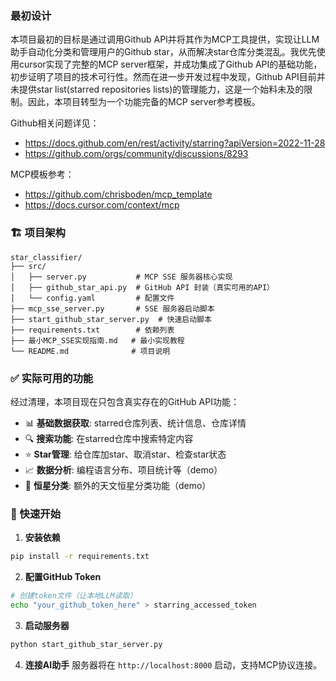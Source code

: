 ### 最初设计

本项目最初的目标是通过调用Github API并将其作为MCP工具提供，实现让LLM助手自动化分类和管理用户的Github star，从而解决star仓库分类混乱。我优先使用cursor实现了完整的MCP server框架，并成功集成了Github API的基础功能，初步证明了项目的技术可行性。然而在进一步开发过程中发现，Github API目前并未提供star list(starred repositories lists)的管理能力，这是一个始料未及的限制。因此，本项目转型为一个功能完备的MCP server参考模板。

Github相关问题详见：
- https://docs.github.com/en/rest/activity/starring?apiVersion=2022-11-28
- https://github.com/orgs/community/discussions/8293

MCP模板参考：
- https://github.com/chrisboden/mcp_template
- https://docs.cursor.com/context/mcp


### 🏗️ 项目架构

```
star_classifier/
├── src/
│   ├── server.py           # MCP SSE 服务器核心实现
│   ├── github_star_api.py  # GitHub API 封装（真实可用的API）
│   └── config.yaml         # 配置文件
├── mcp_sse_server.py       # SSE 服务器启动脚本  
├── start_github_star_server.py  # 快速启动脚本
├── requirements.txt        # 依赖列表
├── 最小MCP_SSE实现指南.md   # 最小实现教程
└── README.md              # 项目说明
```

### ✅ 实际可用的功能

经过清理，本项目现在只包含真实存在的GitHub API功能：

- 📊 **基础数据获取**: starred仓库列表、统计信息、仓库详情
- 🔍 **搜索功能**: 在starred仓库中搜索特定内容
- ⭐ **Star管理**: 给仓库加star、取消star、检查star状态
- 📈 **数据分析**: 编程语言分布、项目统计等（demo）
- 🌟 **恒星分类**: 额外的天文恒星分类功能（demo）

### 🚀 快速开始

1. **安装依赖**
```bash
pip install -r requirements.txt
```

2. **配置GitHub Token**
```bash
# 创建token文件（让本地LLM读取）
echo "your_github_token_here" > starring_accessed_token
```

3. **启动服务器**
```bash
python start_github_star_server.py
```

4. **连接AI助手**
服务器将在 `http://localhost:8000` 启动，支持MCP协议连接。

